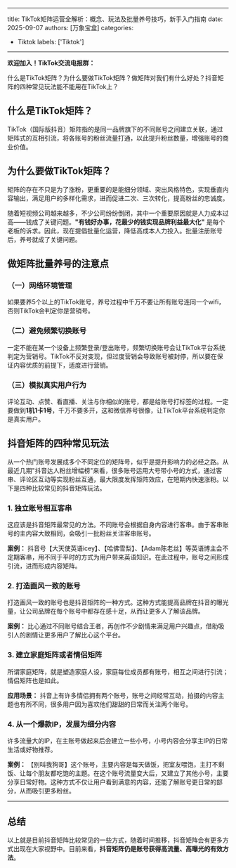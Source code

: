 
---
title: TikTok矩阵运营全解析：概念、玩法及批量养号技巧，新手入门指南
date: 2025-09-07
authors: [万象宝盒]
categories:
- Tiktok
  labels: ['Tiktok']
---


**欢迎加入！TikTok交流电报群：**

什么是TikTok矩阵？为什么要做TikTok矩阵？做矩阵对我们有什么好处？抖音矩阵的四种常见玩法能不能用在TikTok上？

## 什么是TikTok矩阵？

TikTok（国际版抖音）矩阵指的是同一品牌旗下的不同账号之间建立关联，通过矩阵式的互相引流，将各账号的粉丝流量打通，以此提升粉丝数量，增强账号的商业价值。

## 为什么要做TikTok矩阵？

矩阵的存在不只是为了涨粉，更重要的是能细分领域、突出风格特色，实现垂直内容输出，满足用户的多样化需求，进而促进二次、三次转化，提高粉丝的忠诚度。

随着短视频公司越来越多，不少公司纷纷倒闭，其中一个重要原因就是人力成本过高——钱成了关键问题。**"有钱好办事，花最少的钱实现品牌利益最大化"** 是每个老板的诉求。因此，现在提倡批量化运营，降低高成本人力投入。批量注册账号后，养号就成了关键问题。

## 做矩阵批量养号的注意点

### （一）网络环境管理
如果要养5个以上的TikTok账号，养号过程中千万不要让所有账号连同一个wifi，否则TikTok会判定你是营销号。

### （二）避免频繁切换账号
一定不能在某一个设备上频繁登录/登出账号，频繁切换账号会让TikTok平台系统判定为营销号。TikTok不反对变现，但过度营销会导致账号被封停，所以要在保证内容优质的前提下，适度进行营销。

### （三）模拟真实用户行为
评论互动、点赞、看直播、关注与你相似的账号，都是给账号打标签的过程。一定要做到**1机1卡1号**，千万不要多开，这和微信养号很像，让TikTok平台系统判定你是真实用户。

## 抖音矩阵的四种常见玩法

从一个热门账号发展成多个不同定位的矩阵号，似乎是提升影响力的必经之路。从最近几期"抖音达人粉丝增幅榜"来看，很多账号运用大号带小号的方式，通过客串、评论区互动等实现粉丝互通，最大限度发挥矩阵效应，在短期内快速涨粉。以下是四种比较常见的抖音矩阵玩法。

### 1. 独立账号相互客串

这应该是抖音矩阵最常见的方法。不同账号会根据自身内容进行客串。由于客串账号的主内容大致相同，会吸引一批粉丝关注客串账号。

**案例：** 抖音号【大天使英语icey】、【哈佛雪梨】、【Adam陈老丝】等英语博主会不定期客串，用不同于平时的方式为用户带来英语知识。在此过程中，账号之间形成引流，进而形成内容矩阵。

### 2. 打造画风一致的账号

打造画风一致的账号也是抖音矩阵的一种方式。这种方式能提高品牌在抖音的曝光量，让公司品牌在每个账号中都存在感十足，从而让更多人了解该品牌。

**案例：** 比心通过不同账号结合王者，再创作不少剧情来满足用户兴趣点，借助吸引人的剧情让更多用户了解比心这个平台。

### 3. 建立家庭矩阵或者情侣矩阵

所谓家庭矩阵，就是塑造家庭人设，家庭每位成员都有账号，相互之间进行引流；情侣矩阵也是如此。

**应用场景：** 抖音上有许多情侣拥有两个账号，账号之间经常互动，拍摄的内容主题也有所不同，很多用户因为喜欢他们甜甜的日常而关注两个账号。

### 4. 从一个爆款IP，发展为细分内容

许多流量大的IP，在主账号做起来后会建立一些小号，小号内容会分享主IP的日常生活或好物推荐。

**案例：** 【别叫我狗哥】这个账号，主要内容是每天做饭，把室友喂饱，主打不剩饭、让每个朋友都吃饱的主题。在这个账号流量变大后，又建立了其他小号，主要分享日常好物。这种方式不仅让用户看到满意的内容，还能了解账号更日常的部分，从而吸引更多粉丝。

---

## 总结

以上就是目前抖音矩阵比较常见的一些方式，随着时间推移，抖音矩阵会有更多方式出现在大家视野中。目前来看，**抖音矩阵仍是账号获得高流量、高曝光的有效方法**。